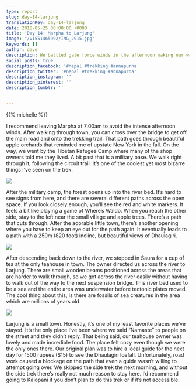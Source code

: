 ```yaml
---
type: report
slug: day-14-larjung
translationKey: day-14-larjung
date: 2018-05-25 00:00:00 +0000
title: 'Day 14: Marpha to Larjung'
image: "/v1551465992/IMG_2915.jpg"
keywords: []
author: dave
description: We battled gale force winds in the afternoon making our way to Larjung.
social_posts: true
description_facebook: '#nepal #trekking #annapurna'
description_twitter: '#nepal #trekking #annapurna'
description_instagram: ''
description_pinterest: ''
description_tumblr: ''


---
```

{{% michelle %}}

I recommend leaving Marpha at 7:00am to avoid the intense afternoon winds. After walking through town, you can cross over the bridge to get off the main road and onto the trekking trail. That path goes through beautiful apple orchards that reminded me of upstate New York in the fall. On the way, we went by the Tibetan Refugee Camp where many of the shop owners told me they lived. A bit past that is a military base. We walk right through it, following the circuit trail. It’s one of the coolest yet most bizarre things I’ve seen on the trek.

![](https://res.cloudinary.com/wildernessprime/image/upload/w_800,dpr_auto/v1551465992/IMG_2915.jpg)

After the military camp, the forest opens up into the river bed. It’s hard to see signs from here, and there are several different paths across the open space. If you look closely enough, you’ll see the red and white markers. It feels a bit like playing a game of Where’s Waldo. When you reach the other side, stay to the left near the small village and apple trees. There’s a path that cuts through. After the adorable little town, there’s another opening where you have to keep an eye out for the path again. It eventually leads to a path with a 250m (820 foot) incline, but beautiful views of Dhaulagiri.

![](https://res.cloudinary.com/wildernessprime/image/upload/w_800,dpr_auto/v1551466045/IMG_2940.jpg)

After descending back down to the river, we stopped in Saura for a cup of tea at the only teahouse in town. The owner directed us across the river to Larjung. There are small wooden beams positioned across the areas that are harder to walk through, so we got across the river easily without having to walk out of the way to the next suspension bridge. This river bed used to be a sea and the entire area was underwater before tectonic plates moved. The cool thing about this, is there are fossils of sea creatures in the area which are millions of years old.

![](https://res.cloudinary.com/wildernessprime/image/upload/w_800,dpr_auto/v1551466109/IMG_2951.jpg)

Larjung is a small town. Honestly, it’s one of my least favorite places we’ve stayed. It’s the only place I’ve been where we said “Namaste” to people on the street and they didn’t reply. That being said, our teahouse owner was lovely and made incredible food. The place felt cozy even though we were the only ones there. Our original plan was to hire a local guide for the next day for 1500 rupees ($15) to see the Dhaulagiri Icefall. Unfortunately, road work caused a blockage on the path that even a guide wasn’t willing to attempt going over. We skipped the side trek the next morning, and without the side trek there’s really not much reason to stay here. I’d recommend going to Kalopani if you don’t plan to do this trek or if it’s not accessible.